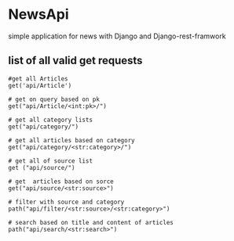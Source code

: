 # NewsApi
simple application for news with Django and Django-rest-framwork 


## list of all valid get requests
    #get all Articles
    get('api/Article')
    
    # get on query based on pk
    get("api/Article/<int:pk>/")
    
    # get all category lists
    get("api/category/")
    
    # get all articles based on category 
    get("api/category/<str:category>/")
    
    # get all of source list
    get ("api/source/")
    
    # get  articles based on sorce 
    get("api/source/<str:source>")
    
    # filter with source and category
    path("api/filter/<str:source>/<str:category>")
    
    # search based on title and content of articles
    path("api/search/<str:search>")
        
